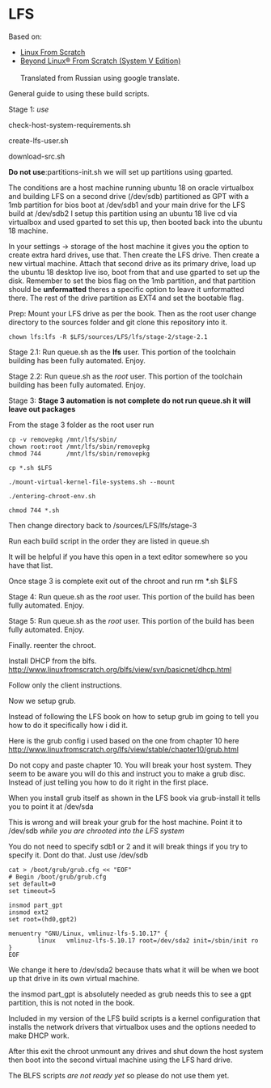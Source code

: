 # LFS
Based on:<br>
* [Linux From Scratch][1]<br>
* [Beyond Linux® From Scratch (System V Edition)][2]<br><br>
Translated from Russian using google translate.

[1]: http://www.linuxfromscratch.org/lfs/view/stable/index.html
[2]: http://www.linuxfromscratch.org/blfs/view/stable/index.html


General guide to using these build scripts.

Stage 1: *use* 

check-host-system-requirements.sh

create-lfs-user.sh

download-src.sh

**Do not use**:partitions-init.sh we will set up partitions using gparted.

   
The conditions are a host machine running ubuntu 18 on oracle virtualbox and building LFS on a second drive (/dev/sdb) partitioned as GPT with a 1mb partition for bios boot at /dev/sdb1 and your main drive for the LFS build at /dev/sdb2 I setup this partition using an ubuntu 18 live cd via virtualbox and used gparted to set this up, then booted back into the ubuntu 18 machine.

In your settings -> storage of the host machine it gives you the option to create extra hard drives, use that. Then create the LFS drive. Then create a new virtual machine. Attach that second drive as its primary drive, load up the ubuntu 18 desktop live iso, boot from that and use gparted to set up the disk. Remember to set the bios flag on the 1mb partition, and that partition should be **unformatted** theres a specific option to leave it unformatted there. The rest of the drive partition as EXT4 and set the bootable flag.

Prep: Mount your LFS drive as per the book. Then as the root user change directory to the sources folder and git clone this repository into it.

`chown lfs:lfs -R $LFS/sources/LFS/lfs/stage-2/stage-2.1`

Stage 2.1: Run queue.sh as the **lfs** user. This portion of the toolchain building has been fully automated. Enjoy.

Stage 2.2: Run queue.sh as the *root* user. This portion of the toolchain building has been fully automated. Enjoy.

Stage 3: **Stage 3 automation is not complete do not run queue.sh it will leave out packages**

From the stage 3 folder as the root user run 
```
cp -v removepkg /mnt/lfs/sbin/
chown root:root /mnt/lfs/sbin/removepkg
chmod 744       /mnt/lfs/sbin/removepkg

cp *.sh $LFS

./mount-virtual-kernel-file-systems.sh --mount

./entering-chroot-env.sh

chmod 744 *.sh
```

Then change directory back to /sources/LFS/lfs/stage-3

Run each build script in the order they are listed in queue.sh 

It will be helpful if you have this open in a text editor somewhere so you have that list.

Once stage 3 is complete exit out of the chroot and run rm *.sh $LFS

Stage 4: Run queue.sh as the *root* user. This portion of the build has been fully automated. Enjoy.

Stage 5: Run queue.sh as the *root* user. This portion of the build has been fully automated. Enjoy.

Finally. reenter the chroot.


Install DHCP from the blfs. http://www.linuxfromscratch.org/blfs/view/svn/basicnet/dhcp.html

Follow only the client instructions.

Now we setup grub.

Instead of following the LFS book on how to setup grub im going to tell you how to do it specifically how i did it.

Here is the grub config i used based on the one from chapter 10 here http://www.linuxfromscratch.org/lfs/view/stable/chapter10/grub.html

Do not copy and paste chapter 10. You will break your host system. They seem to be aware you will do this and instruct you to make a grub disc. Instead of just telling you how to do it right in the first place.

When you install grub itself as shown in the LFS book via grub-install it tells you to point it at /dev/sda

This is wrong and will break your grub for the host machine. Point it to /dev/sdb *while you are chrooted into the LFS system*

You do not need to specify sdb1 or 2 and it will break things if you try to specify it. Dont do that. Just use /dev/sdb 
```
cat > /boot/grub/grub.cfg << "EOF"
# Begin /boot/grub/grub.cfg
set default=0
set timeout=5

insmod part_gpt
insmod ext2
set root=(hd0,gpt2)

menuentry "GNU/Linux, vmlinuz-lfs-5.10.17" {
        linux   vmlinuz-lfs-5.10.17 root=/dev/sda2 init=/sbin/init ro
}
EOF
```

We change it here to /dev/sda2 because thats what it will be when we boot up that drive in its own virtual machine.


the insmod part_gpt is absolutely needed as grub needs this to see a gpt partition, this is not noted in the book.

Included in my version of the LFS build scripts is a kernel configuration that installs the network drivers that virtualbox uses and the options needed to make DHCP work. 

After this exit the chroot unmount any drives and shut down the host system then boot into the second virtual machine using the LFS hard drive.

The BLFS scripts *are not ready yet* so please do not use them yet.
